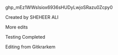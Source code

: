 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


Created by SHEHEER ALI 



More edits

Testing Completed


Editing from Gitkrarkem
